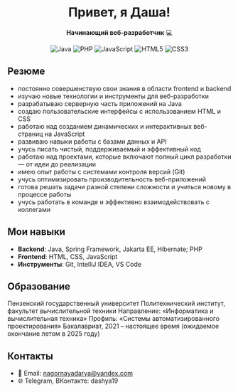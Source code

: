 <h1 align="center">Привет, я Даша!</h1> 

<p align="center">
  <strong>Начинающий веб-разработчик</strong> 💻<br>
</p>

<p align="center">
  <img src="https://img.shields.io/badge/Java-ED8B00?style=for-the-badge&logo=openjdk&logoColor=white" alt="Java">
  <img src="https://img.shields.io/badge/PHP-777BB4?style=for-the-badge&logo=php&logoColor=white" alt="PHP">
  <img src="https://img.shields.io/badge/JavaScript-F7DF1E?style=for-the-badge&logo=javascript&logoColor=black" alt="JavaScript">
  <img src="https://img.shields.io/badge/HTML5-E34F26?style=for-the-badge&logo=html5&logoColor=white" alt="HTML5">
  <img src="https://img.shields.io/badge/CSS3-1572B6?style=for-the-badge&logo=css3&logoColor=white" alt="CSS3">
</p>

## Резюме
- постоянно совершенствую свои знания в области frontend и backend
- изучаю новые технологии и инструменты для веб-разработки
- разрабатываю серверную часть приложений на Java
- создаю пользовательские интерфейсы с использованием HTML и CSS
- работаю над созданием динамических и интерактивных веб-страниц на JavaScript
- развиваю навыки работы с базами данных и API
- учусь писать чистый, поддерживаемый и эффективный код
- работаю над проектами, которые включают полный цикл разработки — от идеи до реализации
- имею опыт работы с системами контроля версий (Git)
- учусь оптимизировать производительность веб-приложений
- готова решать задачи разной степени сложности и учиться новому в процессе работы
- учусь работать в команде и эффективно взаимодействовать с коллегами

## Мои навыки
- **Backend**: Java, Spring Framework, Jakarta EE, Hibernate; PHP
- **Frontend**: HTML, CSS, JavaScript
- **Инструменты**: Git, IntelliJ IDEA, VS Code

## Образование
Пензенский государственный
университет
Политехнический институт,
факультет вычислительной
техники
Направление: «Информатика и
вычислительная техника»
Профиль: «Системы
автоматизированного
проектирования»
Бакалавриат, 2021 – настоящее
время (ожидаемое окончание
летом в 2025 году)

## Контакты
- 📧 Email: nagornayadarya@yandex.com
- 🌐 Telegram, ВКонтакте: dashya19


